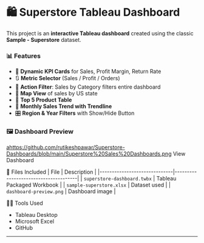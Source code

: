 # 🛍️ Superstore Tableau Dashboard

This project is an **interactive Tableau dashboard** created using the classic **Sample - Superstore** dataset.

### 📊 Features
- 🧮 **Dynamic KPI Cards** for Sales, Profit Margin, Return Rate
- 🔃 **Metric Selector** (Sales / Profit / Orders)
- 📌 **Action Filter**: Sales by Category filters entire dashboard
- 🧭 **Map View** of sales by US state
- 🧩 **Top 5 Product Table**
- 🎯 **Monthly Sales Trend with Trendline**
- 🎛️ **Region & Year Filters** with Show/Hide Button

### 🖼️ Dashboard Preview
<ahttps://github.com/rutikeshpawar/Superstore-Dashboards/blob/main/Superstore%20Sales%20Dashboards.png> View Dashboard </a>

📁 Files Included
| File                         | Description                          |
|------------------------------|--------------------------------------|
| `superstore-dashboard.twbx` | Tableau Packaged Workbook            |
| `sample-superstore.xlsx`    | Dataset used                         |
| `dashboard-preview.png`     | Dashboard image                      |


👨‍💻 Tools Used
- Tableau Desktop
- Microsoft Excel
- GitHub

---
